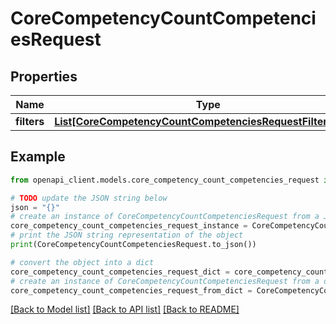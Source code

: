 # CoreCompetencyCountCompetenciesRequest


## Properties

Name | Type | Description | Notes
------------ | ------------- | ------------- | -------------
**filters** | [**List[CoreCompetencyCountCompetenciesRequestFiltersInner]**](CoreCompetencyCountCompetenciesRequestFiltersInner.md) |  | 

## Example

```python
from openapi_client.models.core_competency_count_competencies_request import CoreCompetencyCountCompetenciesRequest

# TODO update the JSON string below
json = "{}"
# create an instance of CoreCompetencyCountCompetenciesRequest from a JSON string
core_competency_count_competencies_request_instance = CoreCompetencyCountCompetenciesRequest.from_json(json)
# print the JSON string representation of the object
print(CoreCompetencyCountCompetenciesRequest.to_json())

# convert the object into a dict
core_competency_count_competencies_request_dict = core_competency_count_competencies_request_instance.to_dict()
# create an instance of CoreCompetencyCountCompetenciesRequest from a dict
core_competency_count_competencies_request_from_dict = CoreCompetencyCountCompetenciesRequest.from_dict(core_competency_count_competencies_request_dict)
```
[[Back to Model list]](../README.md#documentation-for-models) [[Back to API list]](../README.md#documentation-for-api-endpoints) [[Back to README]](../README.md)


